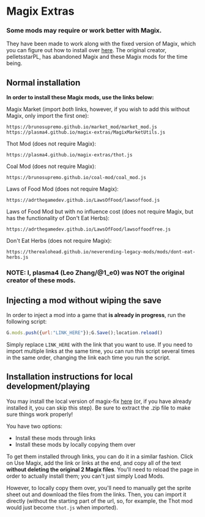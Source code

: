 # Magix Extras
### Some mods may require or work better with Magix.
They have been made to work along with the fixed version of Magix, which you can figure out how to install over [here](https://github.com/plasma4/magix-fix/blob/main/README.md). The original creator, pelletsstarPL, has abandoned Magix and these Magix mods for the time being.

## Normal installation
**In order to install these Magix mods, use the links below:**

Magix Market (import *both* links, however, if you wish to add this without Magix, only import the first one):
```
https://brunosupremo.github.io/market_mod/market_mod.js
https://plasma4.github.io/magix-extras/MagixMarketUtils.js
```
Thot Mod (does not require Magix):
```
https://plasma4.github.io/magix-extras/thot.js
```
Coal Mod (does not require Magix):
```
https://brunosupremo.github.io/coal-mod/coal_mod.js
```
Laws of Food Mod (does not require Magix):
```
https://adrthegamedev.github.io/LawsOfFood/lawsoffood.js
```
Laws of Food Mod but with no influence cost (does not require Magix, but has the functionality of Don't Eat Herbs):
```
https://adrthegamedev.github.io/LawsOfFood/lawsoffoodfree.js
```
Don't Eat Herbs (does not require Magix):
```
https://therealohead.github.io/neverending-legacy-mods/mods/dont-eat-herbs.js
```
### NOTE: I, plasma4 (Leo Zhang/@1_e0) was NOT the original creator of these mods.
## Injecting a mod without wiping the save
In order to inject a mod into a game that **is already in progress**, run the following script:
```js
G.mods.push({url:"LINK_HERE"});G.Save();location.reload()
```
Simply replace `LINK_HERE` with the link that you want to use. If you need to import multiple links at the same time, you can run this script several times in the same order, changing the link each time you run the script.
## Installation instructions for local development/playing
You may install the local version of magix-fix [here](https://github.com/plasma4/magix-fix/archive/refs/heads/main.zip) (or, if you have already installed it, you can skip this step). Be sure to extract the .zip file to make sure things work properly!

You have two options:
- Install these mods through links
- Install these mods by locally copying them over

To get them installed through links, you can do it in a similar fashion. Click on Use Magix, add the link or links at the end, and copy all of the text **without deleting the original 2 Magix files**. You'll need to reload the page in order to actually install them; you can't just simply Load Mods.

However, to locally copy them over, you'll need to manually get the sprite sheet out and download the files from the links. Then, you can import it directly (without the starting part of the url, so, for example, the Thot mod would just become `thot.js` when imported).